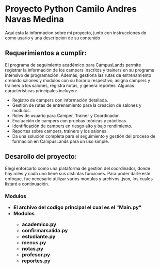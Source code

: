 <h1>Proyecto Python Camilo Andres Navas Medina</h1>

<p>Aquí esta la informacion sobre mi proyecto, junto con instrucciones de como usarlo y una descripcion de su contenido</p>
<h2>Requerimientos a cumplir: </h2>
<p>El programa de seguimiento académico para CampusLands permite registrar la información de los campers inscritos y trainers en su programa intensivo de programación. Además, gestiona las rutas de entrenamiento creando salones y modulos con su horario respectivo, asigna campers y trainers a los salones, registra notas, y genera reportes. Algunas características principales incluyen:</p>
<ul>
  <li>Registro de campers con información detallada.</li>
  <li>Gestión de rutas de entrenamiento para la creacion de salones y modulos.</li>
  <li>Roles de usuario para Camper, Trainer y Coordinador.</li>
  <li>Evaluación de campers con pruebas teóricas y prácticas.</li>
  <li>Identificación de campers en riesgo alto y bajo rendimiento.</li>
  <li>Reportes sobre campers, trainers y los salones.</li>
  <li>Da una solución completa para el seguimiento y gestión del proceso de formación en CampusLands para un uso simple.</li>
</ul>
<h2>Desarollo del proyecto:</h2>
<p></p>Elegí enforcarlo como una plataforma de gestión del coordinador, donde hay roles y cada uno tiene sus distintas funciones. Para poder darle este enfoque, fue necesario utilizar varios modulos y archivos .json, los cuales listaré a continuación.</p>
<h3>Modulos
<ul>
  <li>El archivo del codigo principal el cual es el "Main.py"</li>
  <li>Modulos</li>
    <ul>
      <li>academico.py</li>
      <li>confirmarsalida.py</li>
      <li>estudiante.py</li>
      <li>menus.py</li>
      <li>notas.py</li>
      <li>profesor.py</li>
      <li>reportes.py</li>
    </ul>
</ul>
